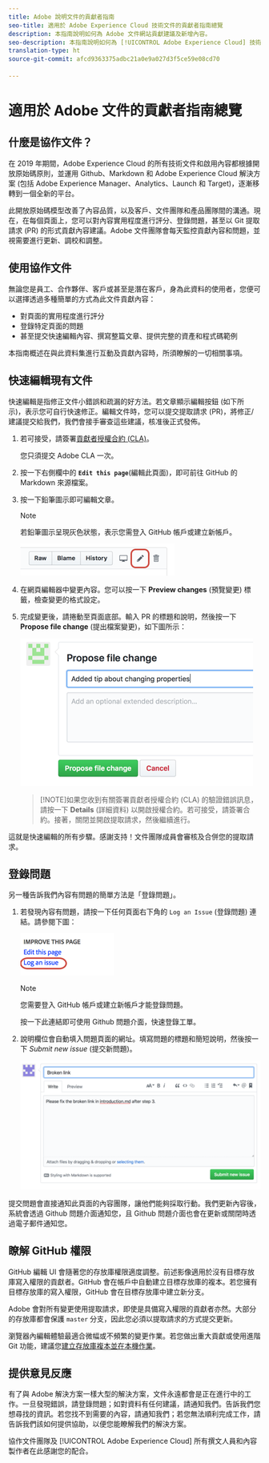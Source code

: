 ```yaml
---
title: Adobe 說明文件的貢獻者指南
seo-title: 適用於 Adobe Experience Cloud 技術文件的貢獻者指南總覽
description: 本指南說明如何為 Adobe 文件網站貢獻建議及新增內容。
seo-description: 本指南說明如何為 [!UICONTROL Adobe Experience Cloud] 技術文件有所貢獻。
translation-type: ht
source-git-commit: afcd9363375adbc21a0e9a027d3f5ce59e08cd70

---
```



# 適用於 Adobe 文件的貢獻者指南總覽

## 什麼是協作文件？

在 2019 年期間，Adobe Experience Cloud 的所有技術文件和啟用內容都根據開放原始碼原則，並運用 Github、Markdown 和 Adobe Experience Cloud 解決方案 (包括 Adobe Experience Manager、Analytics、Launch 和 Target)，逐漸移轉到一個全新的平台。

此開放原始碼模型改善了內容品質，以及客戶、文件團隊和產品團隊間的溝通。現在，在每個頁面上，您可以對內容實用程度進行評分、登錄問題，甚至以 Git 提取請求 (PR) 的形式貢獻內容建議。Adobe 文件團隊會每天監控貢獻內容和問題，並視需要進行更新、調校和調整。

## 使用協作文件

無論您是員工、合作夥伴、客戶或甚至是潛在客戶，身為此資料的使用者，您便可以選擇透過多種簡單的方式為此文件貢獻內容：

* 對頁面的實用程度進行評分
* 登錄特定頁面的問題
* 甚至提交快速編輯內容、撰寫整篇文章、提供完整的資產和程式碼範例

本指南概述在與此資料集進行互動及貢獻內容時，所須瞭解的一切相關事項。

<!--
> [!IMPORTANT]
> All repositories that publish to docs.adobe.com have adopted the [Adobe Open Source Code of Conduct](../code-of-conduct.md) or the [.NET Foundation Code of Conduct](https://dotnetfoundation.org/code-of-conduct). For more information, see the [Contributing](../contributing.md) article.
>
> Minor corrections or clarifications to documentation and code examples in public repositories are covered by the [Adobe Documentation Terms of Use](https://www.adobe.com/legal/terms.html). New or significant changes generate a comment in the pull request, asking you to submit an online Contribution License Agreement (CLA) if you are not an employee of Adobe. We need you to complete the online form before we can review or accept your pull request.
-->

## 快速編輯現有文件

快速編輯是指修正文件小錯誤和疏漏的好方法。若文章顯示編輯按鈕 (如下所示)，表示您可自行快速修正。編輯文件時，您可以提交提取請求 (PR)，將修正/建議提交給我們，我們會接手審查這些建議，核准後正式發佈。

1. 若可接受，請簽署[貢獻者授權合約 (CLA)](http://opensource.adobe.com/cla.html)。

   您只須提交 Adobe CLA 一次。
1. 按一下右側欄中的 **`Edit this page`**(編輯此頁面)，即可前往 GitHub 的 Markdown 來源檔案。
1. 按一下鉛筆圖示即可編輯文章。

   > [!NOTE]
   > 若鉛筆圖示呈現灰色狀態，表示您需登入 GitHub 帳戶或建立新帳戶。

   ![鉛筆圖示的位置](assets/edit-icon.png)

1. 在網頁編輯器中變更內容。您可以按一下 **Preview changes** (預覽變更) 標籤，檢查變更的格式設定。
1. 完成變更後，請捲動至頁面底部。輸入 PR 的標題和說明，然後按一下 **Propose file change** (提出檔案變更)，如下圖所示：

   ![提出變更](assets/submit-pull-request.png)

   >[!NOTE]如果您收到有關簽署貢獻者授權合約 (CLA) 的驗證錯誤訊息，請按一下 **Details** (詳細資料) 以開啟授權合約。若可接受，請簽署合約。接著，關閉並開啟提取請求，然後繼續進行。

這就是快速編輯的所有步驟。感謝支持！文件團隊成員會審核及合併您的提取請求。

## 登錄問題

另一種告訴我們內容有問題的簡單方法是「登錄問題」。

1. 若發現內容有問題，請按一下任何頁面右下角的 `Log an Issue` (登錄問題) 連結。請參閱下圖：

   ![](assets/git_log_issue.png)

   > [!NOTE]
   > 您需要登入 GitHub 帳戶或建立新帳戶才能登錄問題。

   按一下此連結即可使用 Github 問題介面，快速登錄工單。

1. 說明欄位會自動填入問題頁面的網址。填寫問題的標題和簡短說明，然後按一下 *Submit new issue* (提交新問題)。

   ![](assets/git_issue_example.png)

提交問題會直接通知此頁面的內容團隊，讓他們能夠採取行動。我們更新內容後，系統會透過 Github 問題介面通知您，且 Github 問題介面也會在更新或關閉時透過電子郵件通知您。

## 瞭解 GitHub 權限

GitHub 編輯 UI 會隨著您的存放庫權限適度調整。前述影像適用於沒有目標存放庫寫入權限的貢獻者。GitHub 會在帳戶中自動建立目標存放庫的複本。若您擁有目標存放庫的寫入權限，GitHub 會在目標存放庫中建立新分支。

Adobe 會對所有變更使用提取請求，即使是具備寫入權限的貢獻者亦然。大部分的存放庫都會保護 `master` 分支，因此您必須以提取請求的方式提交更新。

瀏覽器內編輯體驗最適合微幅或不頻繁的變更作業。若您做出重大貢獻或使用進階 Git 功能，建議您[建立存放庫複本並在本機作業](setup/full-workflow.md)。

## 提供意見反應

有了與 Adobe 解決方案一樣大型的解決方案，文件永遠都會是正在進行中的工作。一旦發現錯誤，請登錄問題；如對資料有任何建議，請通知我們。告訴我們您想尋找的資訊。若您找不到需要的內容，請通知我們；若您無法順利完成工作，請告訴我們該如何提供協助，以便您能瞭解我們的解決方案。

協作文件團隊及 [!UICONTROL Adobe Experience Cloud] 所有撰文人員和內容製作者在此感謝您的配合。
